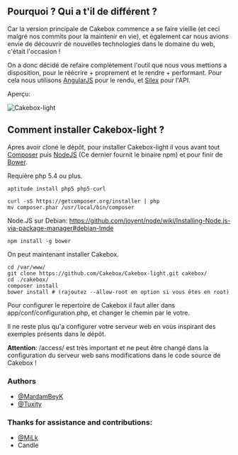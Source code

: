 ## Pourquoi  ? Qui a t'il de différent ?

Car la version principale de Cakebox commence a se faire vieille (et ceci malgré nos commits pour la maintenir en vie), et également car nous avions envie de découvrir de nouvelles technologies dans le domaine du web, c'était l'occasion !

On a donc décidé de refaire complètement l'outil que nous vous mettions a disposition, pour le réécrire + proprement et le rendre + performant. Pour cela nous utilisons [AngularJS](http://angularjs.org/ "AngularJS") pour le rendu, et [Silex](http://silex.sensiolabs.org/ "Silex") pour l'API.

Aperçu:

![Cakebox-light](http://i.imgur.com/eML5KZD.png "Cakebox-light")

## Comment installer Cakebox-light ?

Apres avoir cloné le dépôt, pour installer Cakebox-light il vous avant tout [Composer](https://getcomposer.org/ "Composer") puis [NodeJS](http://nodejs.org/ "NodeJS") (Ce dernier fournit le binaire npm) et pour finir de [Bower](http://bower.io/ "Bower").

Requière php 5.4 ou plus.
```
aptitude install php5 php5-curl
```

```
curl -sS https://getcomposer.org/installer | php
mv composer.phar /usr/local/bin/composer
```

Node.JS sur Debian:
https://github.com/joyent/node/wiki/Installing-Node.js-via-package-manager#debian-lmde

```
npm install -g bower
```


On peut maintenant installer Cakebox.

```
cd /var/www/
git clone https://github.com/Cakebox/Cakebox-light.git cakebox/
cd ./cakebox/
composer install
bower install # (rajoutez --allow-root en option si vous êtes en root)
```

Pour configurer le repertoire de Cakebox il faut aller dans app/conf/configuration.php, et changer le chemin par le votre.

Il ne reste plus qu'a configurer votre serveur web en vous inspirant des exemples présents dans le dépôt.

**Attention**: /access/ est très important et ne peut être changé dans la configuration du serveur web sans modifications dans le code source de Cakebox !

### Authors

* [@MardamBeyK](https://github.com/MardamBeyK)
* [@Tuxity](https://github.com/Tuxity)


### Thanks for assistance and contributions:

* [@MiLk](https://github.com/MiLk)
* Candle
